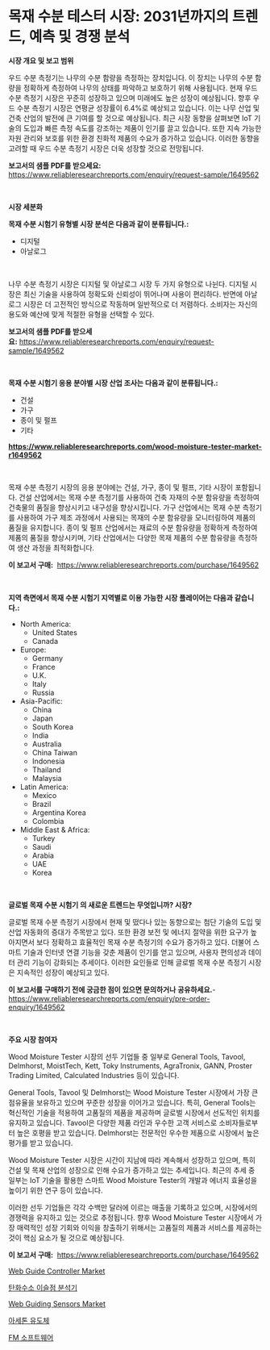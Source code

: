 <p><h1>목재 수분 테스터 시장: 2031년까지의 트렌드, 예측 및 경쟁 분석</h1></p><p><strong>시장 개요 및 보고 범위</strong></p>
<p><p>우드 수분 측정기는 나무의 수분 함량을 측정하는 장치입니다. 이 장치는 나무의 수분 함량을 정확하게 측정하여 나무의 상태를 파악하고 보호하기 위해 사용됩니다. 현재 우드 수분 측정기 시장은 꾸준히 성장하고 있으며 미래에도 높은 성장이 예상됩니다. 향후 우드 수분 측정기 시장은 연평균 성장률이 6.4%로 예상되고 있습니다. 이는 나무 산업 및 건축 산업의 발전에 큰 기여를 할 것으로 예상됩니다. 최근 시장 동향을 살펴보면 IoT 기술의 도입과 빠른 측정 속도를 강조하는 제품이 인기를 끌고 있습니다. 또한 지속 가능한 자원 관리와 보호를 위한 환경 친화적 제품의 수요가 증가하고 있습니다. 이러한 동향을 고려할 때 우드 수분 측정기 시장은 더욱 성장할 것으로 전망됩니다.</p></p>
<p><strong>보고서의 샘플 PDF를 받으세요:</strong> <a href="https://www.reliableresearchreports.com/enquiry/request-sample/1649562">https://www.reliableresearchreports.com/enquiry/request-sample/1649562</a></p>
<p>&nbsp;</p>
<p><strong>시장 세분화</strong></p>
<p><strong>목재 수분 시험기 유형별 시장 분석은 다음과 같이 분류됩니다.:</strong></p>
<p><ul><li>디지털</li><li>아날로그</li></ul></p>
<p>&nbsp;</p>
<p><p>나무 수분 측정기 시장은 디지털 및 아날로그 시장 두 가지 유형으로 나뉜다. 디지털 시장은 최신 기술을 사용하여 정확도와 신뢰성이 뛰어나며 사용이 편리하다. 반면에 아날로그 시장은 더 고전적인 방식으로 작동하며 일반적으로 더 저렴하다. 소비자는 자신의 용도와 예산에 맞게 적절한 유형을 선택할 수 있다.</p></p>
<p><strong>보고서의 샘플 PDF를 받으세요:</strong>&nbsp;<a href="https://www.reliableresearchreports.com/enquiry/request-sample/1649562">https://www.reliableresearchreports.com/enquiry/request-sample/1649562</a></p>
<p>&nbsp;</p>
<p><strong> 목재 수분 시험기 응용 분야별 시장 산업 조사는 다음과 같이 분류됩니다.:</strong></p>
<p><ul><li>건설</li><li>가구</li><li>종이 및 펄프</li><li>기타</li></ul></p>
<p><strong><a href="https://www.reliableresearchreports.com/wood-moisture-tester-market-r1649562">https://www.reliableresearchreports.com/wood-moisture-tester-market-r1649562</a></strong></p>
<p>&nbsp;</p>
<p><p>목재 수분 측정기 시장의 응용 분야에는 건설, 가구, 종이 및 펄프, 기타 시장이 포함됩니다. 건설 산업에서는 목재 수분 측정기를 사용하여 건축 자재의 수분 함유량을 측정하여 건축물의 품질을 향상시키고 내구성을 향상시킵니다. 가구 산업에서는 목재 수분 측정기를 사용하여 가구 제조 과정에서 사용되는 목재의 수분 함유량을 모니터링하여 제품의 품질을 유지합니다. 종이 및 펄프 산업에서는 재료의 수분 함유량을 정확하게 측정하여 제품의 품질을 향상시키며, 기타 산업에서는 다양한 목재 제품의 수분 함유량을 측정하여 생산 과정을 최적화합니다.</p></p>
<p><strong>이 보고서 구매:</strong>&nbsp; <a href="https://www.reliableresearchreports.com/purchase/1649562">https://www.reliableresearchreports.com/purchase/1649562</a></p>
<p>&nbsp;</p>
<p><strong>지역 측면에서 목재 수분 시험기 지역별로 이용 가능한 시장 플레이어는 다음과 같습니다.:</strong></p>
<p><ul>
    <li>
        North America:
        <ul>
            <li>United States</li>
            <li>Canada</li>
        </ul>
    </li>
    <li>
        Europe:
        <ul>
            <li>Germany</li>
            <li>France</li>
            <li>U.K.</li>
            <li>Italy</li>
            <li>Russia</li>
        </ul>
    </li>
    <li>
        Asia-Pacific:
        <ul>
            <li>China</li>
            <li>Japan</li>
            <li>South Korea</li>
            <li>India</li>
            <li>Australia</li>
            <li>China Taiwan</li>
            <li>Indonesia</li>
            <li>Thailand</li>
            <li>Malaysia</li>
        </ul>
    </li>
    <li>
        Latin America:
        <ul>
            <li>Mexico</li>
            <li>Brazil</li>
            <li>Argentina Korea</li>
            <li>Colombia</li>
        </ul>
    </li>
    <li>
        Middle East & Africa:
        <ul>
            <li>Turkey</li>
            <li>Saudi</li>
            <li>Arabia</li>
            <li>UAE</li>
            <li>Korea</li>
        </ul>
    </li>
    </ul></p>
<p>&nbsp;</p>
<p><strong>글로벌 목재 수분 시험기 의 새로운 트렌드는 무엇입니까? 시장?</strong></p>
<p><p>글로벌 목재 수분 측정기 시장에서 현재 및 떴다나 있는 동향으로는 첨단 기술의 도입 및 산업 자동화의 증대가 주목받고 있다. 또한 환경 보전 및 에너지 절약을 위한 요구가 높아지면서 보다 정확하고 효율적인 목재 수분 측정기의 수요가 증가하고 있다. 더불어 스마트 기술과 인터넷 연결 기능을 갖춘 제품이 인기를 얻고 있으며, 사용자 편의성과 데이터 관리 기능이 강화되는 추세이다. 이러한 요인들로 인해 글로벌 목재 수분 측정기 시장은 지속적인 성장이 예상되고 있다.</p></p>
<p><strong>이 보고서를 구매하기 전에 궁금한 점이 있으면 문의하거나 공유하세요.</strong>- <a href="https://www.reliableresearchreports.com/enquiry/pre-order-enquiry/1649562">https://www.reliableresearchreports.com/enquiry/pre-order-enquiry/1649562</a></p>
<p>&nbsp;</p>
<p><strong>주요 시장 참여자</strong></p>
<p><p>Wood Moisture Tester 시장의 선두 기업들 중 일부로 General Tools, Tavool, Delmhorst, MoistTech, Kett, Toky Instruments, AgraTronix, GANN, Proster Trading Limited, Calculated Industries 등이 있습니다.</p><p>General Tools, Tavool 및 Delmhorst는 Wood Moisture Tester 시장에서 가장 큰 점유율을 보유하고 있으며 꾸준한 성장을 이어가고 있습니다. 특히, General Tools는 혁신적인 기술을 적용하여 고품질의 제품을 제공하며 글로벌 시장에서 선도적인 위치를 유지하고 있습니다. Tavool은 다양한 제품 라인과 우수한 고객 서비스로 소비자들로부터 높은 호평을 받고 있습니다. Delmhorst는 전문적인 우수한 제품으로 시장에서 높은 평가를 받고 있습니다.</p><p>Wood Moisture Tester 시장은 시간이 지남에 따라 계속해서 성장하고 있으며, 특히 건설 및 목재 산업의 성장으로 인해 수요가 증가하고 있는 추세입니다. 최근의 추세 중 일부는 IoT 기술을 활용한 스마트 Wood Moisture Tester의 개발과 에너지 효율성을 높이기 위한 연구 등이 있습니다.</p><p>이러한 선두 기업들은 각각 수백만 달러에 이르는 매출을 기록하고 있으며, 시장에서의 경쟁력을 유지하고 있는 것으로 추정됩니다. 향후 Wood Moisture Tester 시장에서 가장 매력적인 성장 기회와 이익을 창출하기 위해서는 고품질의 제품과 서비스를 제공하는 것이 핵심 요소가 될 것으로 예상됩니다.</p></p>
<p><strong>이 보고서 구매:</strong>&nbsp;&nbsp;<a href="https://www.reliableresearchreports.com/purchase/1649562">https://www.reliableresearchreports.com/purchase/1649562</a></p>
<p><p><a href="https://github.com/mahnoor2003/Market-Research-Report-List-4/blob/main/web-guide-controller-market.md">Web Guide Controller Market</a></p><p><a href="https://github.com/vskv4779xr1/Market-Research-Report-List-1/blob/main/455812028640.md">탄화수소 이슬점 분석기</a></p><p><a href="https://github.com/juancolorado15/Market-Research-Report-List-2/blob/main/web-guiding-sensors-market.md">Web Guiding Sensors Market</a></p><p><a href="https://github.com/CliftonFisher9067/Market-Research-Report-List-1/blob/main/429456628641.md">아세톤 유도체</a></p><p><a href="https://medium.com/@elod.85/fm-software-%EC%8B%9C%EC%9E%A5-%EB%B3%B4%EA%B3%A0%EC%84%9C%EB%8A%94-%EC%9D%B4-%EC%8B%9C%EC%9E%A5%EC%9D%98-%EC%B5%9C%EC%8B%A0-%ED%8A%B8%EB%A0%8C%EB%93%9C%EC%99%80-%EC%84%B1%EC%9E%A5-%EA%B8%B0%ED%9A%8C%EB%A5%BC-%EB%93%9C%EB%9F%AC%EB%83%85%EB%8B%88%EB%8B%A4-9640ba57ba6e">FM 소프트웨어</a></p></p>